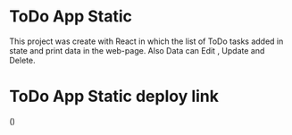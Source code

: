 # ToDo App Static

This project was create with React in which the list of ToDo tasks added in state and print data in the web-page. Also Data can Edit , Update and Delete.

# ToDo App Static deploy link

()
